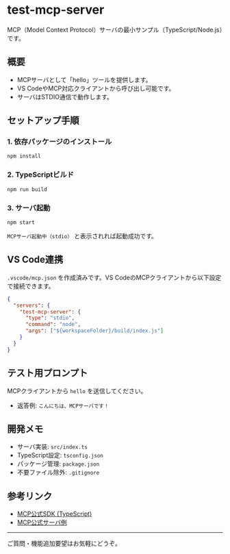 # test-mcp-server

MCP（Model Context Protocol）サーバの最小サンプル（TypeScript/Node.js）です。

## 概要
- MCPサーバとして「hello」ツールを提供します。
- VS CodeやMCP対応クライアントから呼び出し可能です。
- サーバはSTDIO通信で動作します。

## セットアップ手順

### 1. 依存パッケージのインストール

```
npm install
```

### 2. TypeScriptビルド

```
npm run build
```

### 3. サーバ起動

```
npm start
```

`MCPサーバ起動中（stdio）` と表示されれば起動成功です。

## VS Code連携

`.vscode/mcp.json` を作成済みです。VS CodeのMCPクライアントから以下設定で接続できます。

```json
{
  "servers": {
    "test-mcp-server": {
      "type": "stdio",
      "command": "node",
      "args": ["${workspaceFolder}/build/index.js"]
    }
  }
}
```

## テスト用プロンプト

MCPクライアントから `hello` を送信してください。

- 返答例: `こんにちは、MCPサーバです！`

## 開発メモ
- サーバ実装: `src/index.ts`
- TypeScript設定: `tsconfig.json`
- パッケージ管理: `package.json`
- 不要ファイル除外: `.gitignore`

## 参考リンク
- [MCP公式SDK (TypeScript)](https://github.com/modelcontextprotocol/typescript-sdk)
- [MCP公式サーバ例](https://github.com/modelcontextprotocol/servers)

---
ご質問・機能追加要望はお気軽にどうぞ。
